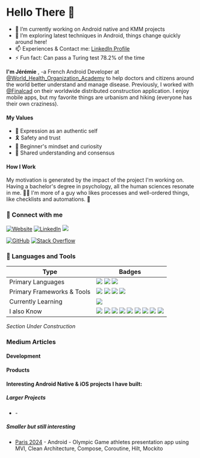 # Hello There 👋

- 🔭 I’m currently working on Android native and KMM projects
- 🌱 I’m exploring latest techniques in Android, things change quickly around here!
- 📫 Experiences & Contact me: [LinkedIn Profile](https://www.linkedin.com/in/jeremie-guillot-freelance-android/)
- ⚡ Fun fact: Can pass a Turing test 78.2% of the time


**I'm Jérémie**
, -a French Android Developer at [@World_Health_Organization_Academy](https://www.who.int/about/who-academy) to help doctors and citizens around the world better understand and manage disease. Previously, I worked with [@Finalcad](https://www.finalcad.com/) on their worldwide distributed construction application.  I enjoy mobile apps, but my favorite things are urbanism and hiking (everyone has their own craziness).

#### My Values
- 🌟  Expression as an authentic self
- 🎗  Safety and trust
- 🍏  Beginner's mindset and curiosity
- 🙌  Shared understanding and consensus

#### How I Work

My motivation is generated by the impact of the project I'm working on. Having a bachelor's degree in psychology, all the human sciences resonate in me. 👨‍⚕️   I'm more of a guy who likes processes and well-ordered things, like checklists and automations. 🦾

### 🤝 Connect with me

[![Website](https://img.shields.io/badge/website-000000?style=for-the-badge&logo=About.me&logoColor=white
)](http://jeremieguillot.com/)
[![LinkedIn](https://img.shields.io/badge/LinkedIn-0077B5?style=for-the-badge&logo=linkedin&logoColor=white)](https://www.linkedin.com/in/jeremie-guillot-freelance-android/)
[![](https://img.shields.io/badge/Twitter-1DA1F2?style=for-the-badge&logo=twitter&logoColor=white)](https://twitter.com/guillot_jeremie)

[![GitHub](https://img.shields.io/badge/GitHub-100000?style=for-the-badge&logo=github&logoColor=white)](https://github.com/JustJerem)
[![Stack Overflow](https://img.shields.io/badge/Stack_Overflow-FE7A16?style=for-the-badge&logo=stack-overflow&logoColor=white)](https://stackoverflow.com/users/12087427/j%c3%a9r%c3%a9mie-guillot)

### 🧠 Languages and Tools

| Type  |  Badges |
|---|---|
| Primary Languages  | ![](https://img.shields.io/badge/Kotlin-0095D5?&style=for-the-badge&logo=kotlin&logoColor=white) ![](https://img.shields.io/badge/Dart-0175C2?style=for-the-badge&logo=dart&logoColor=white)  ![](https://img.shields.io/badge/gradle-02303A?style=for-the-badge&logo=gradle&logoColor=white) |
|  Primary Frameworks & Tools	 | ![](https://img.shields.io/badge/Android-3DDC84?style=for-the-badge&logo=android&logoColor=white) ![](https://img.shields.io/badge/Android_Studio-3DDC84?style=for-the-badge&logo=android-studio&logoColor=white)  ![](https://img.shields.io/badge/IntelliJ_IDEA-000000.svg?style=for-the-badge&logo=intellij-idea&logoColor=white) ![](https://img.shields.io/badge/firebase-ffca28?style=for-the-badge&logo=firebase&logoColor=black)|
| Currently Learning	  | ![](https://img.shields.io/badge/iOS-000000?style=for-the-badge&logo=ios&logoColor=white)  |
| I also Know		  | ![](https://img.shields.io/badge/Python-FFD43B?style=for-the-badge&logo=python&logoColor=blue) ![](https://img.shields.io/badge/Jira-0052CC?style=for-the-badge&logo=Jira&logoColor=white) ![](https://img.shields.io/badge/Notion-000000?style=for-the-badge&logo=notion&logoColor=white)  ![](https://img.shields.io/badge/Figma-F24E1E?style=for-the-badge&logo=figma&logoColor=white) ![](https://img.shields.io/badge/Sketch-FFB387?style=for-the-badge&logo=sketch&logoColor=black)  ![](https://img.shields.io/badge/strapi-2F2E8B?style=for-the-badge&logo=strapi&logoColor=white) ![](https://img.shields.io/badge/Appwrite-F02E65?style=for-the-badge&logo=Appwrite&logoColor=black) ![](https://img.shields.io/badge/JWT-000000?style=for-the-badge&logo=JSON%20web%20tokens&logoColor=white) ![](https://img.shields.io/badge/Postman-FF6C37?style=for-the-badge&logo=Postman&logoColor=white) |


_Section Under Construction_
### Medium Articles
#### Development

#### Products

#### Interesting Android Native & iOS projects I have built:
##### Larger Projects
- []() - 

##### Smaller but still interesting
- [Paris 2024](https://github.com/JustJerem/OlympicGame) - Android - Olympic Game athletes presentation app using MVI, Clean Architecture, Compose, Coroutine, Hilt, Mockito
